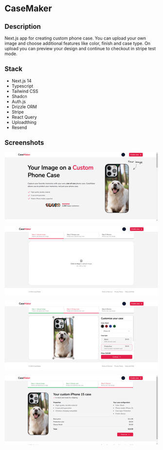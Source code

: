 # CaseMaker

## Description

Next.js app for creating custom phone case. You can upload your own image and choose additional features like color, finish and case type. On upload you can preview your design and continue to checkout in stripe test mode.

## Stack

- Next.js 14
- Typescript
- Tailwind CSS
- Shadcn
- Auth.js
- Drizzle ORM
- Stripe
- React Query
- Uploadthing
- Resend

## Screenshots

![alt text](public/readme-images/image1.png)

![alt text](public/readme-images/image2.png)

![alt text](public/readme-images/image3.png)

![alt text](public/readme-images/image4.png)
